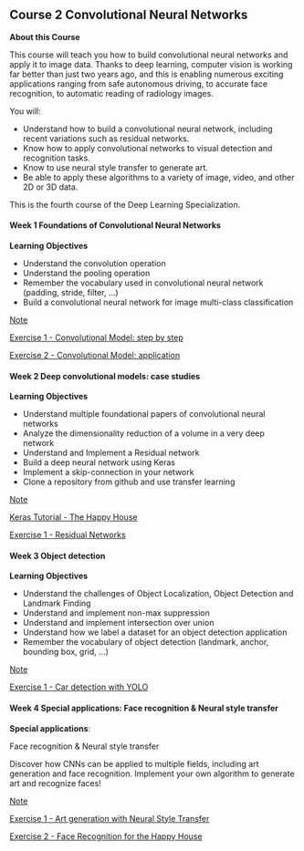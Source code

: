 ## Course 2 Convolutional Neural Networks

**About this Course**

This course will teach you how to build convolutional neural networks and apply it to image data. Thanks to deep learning, computer vision is working far better than just two years ago, and this is enabling numerous exciting applications ranging from safe autonomous driving, to accurate face recognition, to automatic reading of radiology images. 

You will:

- Understand how to build a convolutional neural network, including recent variations such as residual networks.
- Know how to apply convolutional networks to visual detection and recognition tasks.
- Know to use neural style transfer to generate art.
- Be able to apply these algorithms to a variety of image, video, and other 2D or 3D data.

This is the fourth course of the Deep Learning Specialization.

#### Week 1 Foundations of Convolutional Neural Networks

**Learning Objectives**

- Understand the convolution operation
- Understand the pooling operation
- Remember the vocabulary used in convolutional neural network (padding, stride, filter, ...)
- Build a convolutional neural network for image multi-class classification

[Note]()

[Exercise 1 - Convolutional Model: step by step]()

[Exercise 2 - Convolutional Model: application]()


#### Week 2 Deep convolutional models: case studies

**Learning Objectives**

- Understand multiple foundational papers of convolutional neural networks
- Analyze the dimensionality reduction of a volume in a very deep network
- Understand and Implement a Residual network
- Build a deep neural network using Keras
- Implement a skip-connection in your network
- Clone a repository from github and use transfer learning

[Note]()

[Keras Tutorial - The Happy House]()

[Exercise 1 - Residual Networks]()


#### Week 3 Object detection

**Learning Objectives**

- Understand the challenges of Object Localization, Object Detection and Landmark Finding
- Understand and implement non-max suppression
- Understand and implement intersection over union
- Understand how we label a dataset for an object detection application
- Remember the vocabulary of object detection (landmark, anchor, bounding box, grid, ...)

[Note]()

[Exercise 1 - Car detection with YOLO]()

#### Week 4 Special applications: Face recognition & Neural style transfer

**Special applications**:

Face recognition & Neural style transfer

Discover how CNNs can be applied to multiple fields, including art generation and face recognition. Implement your own algorithm to generate art and recognize faces!

[Note]()

[Exercise 1 - Art generation with Neural Style Transfer]()

[Exercise 2 - Face Recognition for the Happy House]()
